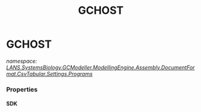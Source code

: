 ﻿---
title: GCHOST
---

# GCHOST
_namespace: [LANS.SystemsBiology.GCModeller.ModellingEngine.Assembly.DocumentFormat.CsvTabular.Settings.Programs](N-LANS.SystemsBiology.GCModeller.ModellingEngine.Assembly.DocumentFormat.CsvTabular.Settings.Programs.html)_






### Properties

#### SDK

